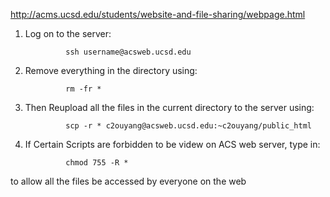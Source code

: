 

http://acms.ucsd.edu/students/website-and-file-sharing/webpage.html

1. Log on to the server:

                ssh username@acsweb.ucsd.edu

2. Remove everything in the directory using:

                rm -fr *

3. Then Reupload all the files in the current directory to the server using:

                scp -r * c2ouyang@acsweb.ucsd.edu:~c2ouyang/public_html


4. If Certain Scripts are forbidden to be videw on ACS web server, type in: 

                chmod 755 -R *

to allow all the files be accessed by everyone on the web
